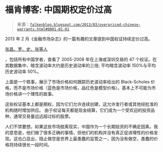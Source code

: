 <!--yml

类别: 未分类

日期: 2024 年 05 月 12 日 20:07:12

-->

# 福肯博客: 中国期权定价过高

> 来源：[`falkenblog.blogspot.com/2013/03/overpriced-chinese-warrants.html#0001-01-01`](http://falkenblog.blogspot.com/2013/03/overpriced-chinese-warrants.html#0001-01-01)

2013 年 2 月《金融市场杂志》的一篇有趣的文章提到中国权证持续定价过高。

[张昌、罗、史、张等人](http://www.sciencedirect.com/science/article/pii/S1386418112000183#)

，包括所有中国学者，查看了 2005-2008 年在上海或深圳交易的 47 个权证。在其数据集中，暗含波动率大约是历史波动率的三倍; 平均暗含波动率 150%与平均历史波动率 50%。

上面是一个轶事，展示了市场价格如何跟踪历史波动率给出的 Black-Scholes 价格，而不是市场价格（蓝色是市场价格，品红色是模型价格）。基本上不可能为市场价格讲一个理性的故事。

这些权证基本上都是期权，因为它们允许连续创建，这允许发行者或其他经批准的机构随时增加供应。 由于权证每天都是现金结算，它们成为一个受欢迎的投资品种，通常交易量远远超过标的股票。

人们不禁要想，如果这些市场脱离现实，中国作为一个长期投资的不确定因素。我的意思是，他们做了很多正确的事情，但他们的机构并没有真正促进理性的价格发现。这也凸显出，阻止做空是世界上最愚蠢的监管之一，因为没有做空，愚蠢的价格将持续很长一段时间。
